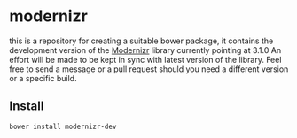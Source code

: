 # modernizr

this is a repository for creating a suitable bower package, it contains the development version of the [Modernizr](http://modernizr.com/) library 
currently pointing at 3.1.0
An effort will be made to be kept in sync with latest version of the library. Feel free to send a message or
a pull request should you need a different version or a specific build.

## Install
`bower install modernizr-dev`
 